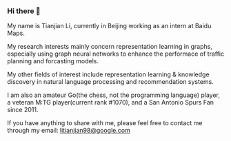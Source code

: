 ### Hi there 👋 
My name is Tianjian Li, currently in Beijing working as an intern at Baidu Maps.  
  
My research interests mainly concern representation learning in graphs, 
especially using graph neural networks to enhance the performace of traffic planning and forcasting models.  

My other fields of interest include representation learning & knowledge discovery in natural language processing and recommendation systems.  

I am also an amateur Go(the chess, not the programming language) player, a veteran M:TG player(current rank #1070), and a San Antonio Spurs Fan since 2011.  

If you have anything to share with me, please feel free to contact me through my email: litianjian98@google.com  


